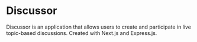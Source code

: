 # Discussor

Discussor is an application that allows users to create and participate in live topic-based discussions. Created with Next.js and Express.js.
